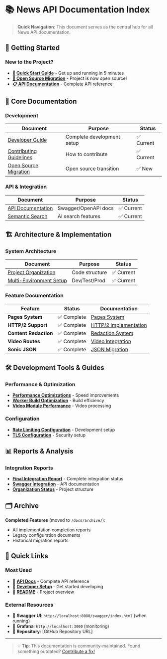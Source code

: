 # 📚 News API Documentation Index

> **Quick Navigation**: This document serves as the central hub for all News API documentation.

## 🚀 Getting Started

### New to the Project?
- **[🏃 Quick Start Guide](./DEVELOPER_GUIDE.md)** - Get up and running in 5 minutes
- **[🌟 Open Source Migration](./OPEN_SOURCE_MIGRATION.md)** - Project is now open source!
- **[📋 API Documentation](./api_documentation.html)** - Complete API reference

## 📖 Core Documentation

### Development
| Document | Purpose | Status |
|----------|---------|---------|
| [Developer Guide](./DEVELOPER_GUIDE.md) | Complete development setup | ✅ Current |
| [Contributing Guidelines](../CONTRIBUTING.md) | How to contribute | ✅ Current |
| [Open Source Migration](./OPEN_SOURCE_MIGRATION.md) | Open source transition | ✅ New |

### API & Integration
| Document | Purpose | Status |
|----------|---------|---------|
| [API Documentation](./api_documentation.html) | Swagger/OpenAPI docs | ✅ Current |
| [Semantic Search](./SEMANTIC_SEARCH_CAPABILITIES.md) | AI search features | ✅ Current |

## 🏗️ Architecture & Implementation

### System Architecture
| Document | Purpose | Status |
|----------|---------|---------|
| [Project Organization](../README.md#project-architecture) | Code structure | ✅ Current |
| [Multi-Environment Setup](../README.md#environment-configuration) | Dev/Test/Prod | ✅ Current |

### Feature Documentation
| Feature | Status | Documentation |
|---------|--------|---------------|
| **Pages System** | ✅ Complete | [Pages System](./archive/PAGES_SYSTEM_COMPLETE.md) |
| **HTTP/2 Support** | ✅ Complete | [HTTP/2 Implementation](./archive/HTTP2_IMPLEMENTATION_COMPLETE.md) |
| **Content Redaction** | ✅ Complete | [Redaction System](./archive/REDACTION_IMPLEMENTATION_COMPLETE.md) |
| **Video Routes** | ✅ Complete | [Video Integration](./archive/VIDEO_ROUTES_INTEGRATION_COMPLETE.md) |
| **Sonic JSON** | ✅ Complete | [JSON Migration](./archive/SONIC_JSON_MIGRATION_COMPLETION_REPORT.md) |

## 🛠️ Development Tools & Guides

### Performance & Optimization
- **[Performance Optimizations](./guides/DEVELOPMENT_PERFORMANCE_OPTIMIZATIONS.md)** - Speed improvements
- **[Worker Build Optimization](./worker-build-optimization.md)** - Build efficiency
- **[Video Module Performance](./video_module_performance_analysis.md)** - Video processing

### Configuration
- **[Rate Limiting Configuration](./archive/RATE_LIMITING_DISABLED_DEV.md)** - Development setup
- **[TLS Configuration](./archive/HTTP2_TLS_CONFIGURATION_COMPLETE.md)** - Security setup

## 📊 Reports & Analysis

### Integration Reports
- **[Final Integration Report](./reports/FINAL_INTEGRATION_COMPLETION_REPORT.md)** - Complete integration status
- **[Swagger Integration](./reports/FINAL_SWAGGER_INTEGRATION_REPORT.md)** - API documentation
- **[Organization Status](./reports/FINAL_ORGANIZATION_STATUS.md)** - Project structure

## 🗂️ Archive

**Completed Features** (moved to `/docs/archive/`):
- All implementation completion reports
- Legacy configuration documents
- Historical migration reports

## 🚀 Quick Links

### Most Used
- 🔗 **[API Docs](./api_documentation.html)** - Complete API reference
- 🔗 **[Developer Setup](./DEVELOPER_GUIDE.md)** - Get started developing
- 🔗 **[README](../README.md)** - Project overview

### External Resources
- 🔗 **Swagger UI**: `http://localhost:8080/swagger/index.html` (when running)
- 🔗 **Grafana**: `http://localhost:3000` (monitoring)
- 🔗 **Repository**: [GitHub Repository URL]

---

> 💡 **Tip**: This documentation is community-maintained. Found something outdated? [Contribute a fix!](../CONTRIBUTING.md)
